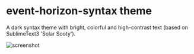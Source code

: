 # event-horizon-syntax theme

A dark syntax theme with bright, colorful and high-contrast text (based on SublimeText3 'Solar Sooty').

![screenshot](https://raw.githubusercontent.com/rafaelbdb/solar-sooty-syntax/master/solar-sooty-syntax.png)
